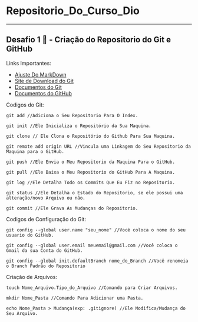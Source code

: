 # Repositorio_Do_Curso_Dio
---------------
## Desafio 1 🚀 - Criação do Repositorio do Git e GitHub

Links Importantes:
- [Ajuste Do MarkDown](https://www.markdownguide.org/basic-syntax/)
- [Site de Download do Git](https://git-scm.com/downloads)
- [Documentos do Git](https://git-scm.com/doc)
- [Documentos do GitHub](https://docs.github.com/pt)

Codigos do Git:
```
git add //Adiciona o Seu Repositorio Para O Index.
```
```
git init //Ele Inicializa o Repositório da Sua Maquina.
```
```
git clone // Ele Clona o Repositório do Github Para Sua Maquina.
```
```
git remote add origin URL //Vincula uma Linkagem do Seu Repositorio da Maquina para o GitHub.
```
```
git push //Ele Envia o Meu Repositorio da Maquina Para o GitHub.
```
```
git pull //Ele Baixa o Meu Repositorio do GitHub Para A Maquina.
```
```
git log //Ele Detalha Todo os Commits Que Eu Fiz no Repositorio.
```
```
git status //Ele Detalha o Estado do Repositorio, se ele possui uma alteração/novo Arquivo ou não.
```
```
git commit //Ele Grava As Mudanças do Repositorio.
```
Codigos de Configuração do Git:
```
git config --global user.name "seu_nome" //Você coloca o nome do seu usuario do GitHub. 
```
```
git config --global user.email meuemail@gmail.com //Você coloca o Gmail da sua Conta do GitHub. 
```
```
git config --global init.defaultBranch nome_do_Branch //Você renomeia o Branch Padrão do Repositorio
```
Criação de Arquivos:
```
touch Nome_Arquivo.Tipo_do_Arquivo //Comando para Criar Arquivos.
```
```
mkdir Nome_Pasta //Comando Para Adicionar uma Pasta.
```
```
echo Nome_Pasta > Mudança(exp: .gitignore) //Ele Modifica/Mudança do Seu Arquivo.
```
